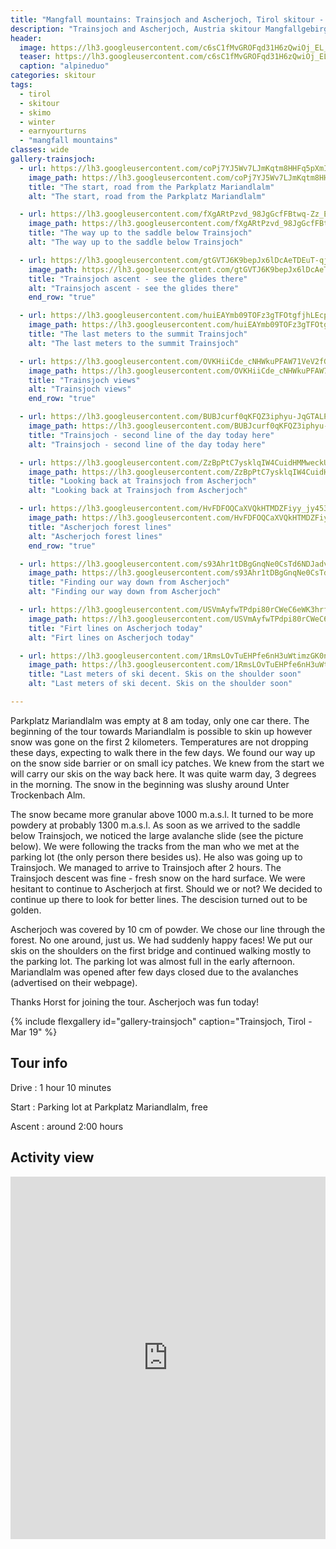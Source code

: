 ```yaml
---
title: "Mangfall mountains: Trainsjoch and Ascherjoch, Tirol skitour - Mar 19"
description: "Trainsjoch and Ascherjoch, Austria skitour Mangfallgebirge"
header:
  image: https://lh3.googleusercontent.com/c6sC1fMvGROFqd31H6zQwiOj_EL_vF0hHKMbzt4eWhVJdrDEJcnAW7_UglbjpHj13Q058vVfwCw9Dk16RGvDfqV6zgNN6JRmSks7wvYN6Iik7-jY_6KIKt9dNb_CufhhFYlhZ7AeHyadGIEGYN7alNJToxhOJd1mJm-Os1szQF1nuHwmLxkYvKjteAZb9M-RzOvTno6kElfyUsg3zGF_ydC8XZlt0GJG_cBvjE5p1fKmhXqFE1W7gugvClqzy6wGbZWEATrkH2RkyLYp5IJJh9l68zBMMNoUKS8qIp67IeGDgW20iskg6SVT1NrmPFsRZg6KbfBBPfSE0_m3PfLkYydyK9hVuHKFwZ5cI7VyEmDF-p7exhgxKMcrD01JWgdsnq8qhCgld6clgopoBg8ihtwTHN0yUqibQ5SNeV-x--6JiGepQ_4S4YLtAz7YUnCEndTl0xMF6_OpzvHbQd7M7IaWr_CCJQZWvVAl0WI2KUrmdhdhWZv8FLTC4IPYaoyKp3rsEFqjQh52FKHOvjo_r-qoHQhPvAOibKY9eifRPJvMseDT7JiX_1MPCYn_qQWsxB9XH0GDpoEkosTSQYbAG_9qqGWxWGM6knYwXeiCeNVCut5W2mb2VrboEaM2yo0AxyV9rJTFO-9dCcLIFkZeSHOYnxR8OmLevWhDJIX32nY5vbv_SfesAma-eMrxMjd_dgBhnmH5m9CWqnSY4U-VjmekVw=w2016-h1512-no
  teaser: https://lh3.googleusercontent.com/c6sC1fMvGROFqd31H6zQwiOj_EL_vF0hHKMbzt4eWhVJdrDEJcnAW7_UglbjpHj13Q058vVfwCw9Dk16RGvDfqV6zgNN6JRmSks7wvYN6Iik7-jY_6KIKt9dNb_CufhhFYlhZ7AeHyadGIEGYN7alNJToxhOJd1mJm-Os1szQF1nuHwmLxkYvKjteAZb9M-RzOvTno6kElfyUsg3zGF_ydC8XZlt0GJG_cBvjE5p1fKmhXqFE1W7gugvClqzy6wGbZWEATrkH2RkyLYp5IJJh9l68zBMMNoUKS8qIp67IeGDgW20iskg6SVT1NrmPFsRZg6KbfBBPfSE0_m3PfLkYydyK9hVuHKFwZ5cI7VyEmDF-p7exhgxKMcrD01JWgdsnq8qhCgld6clgopoBg8ihtwTHN0yUqibQ5SNeV-x--6JiGepQ_4S4YLtAz7YUnCEndTl0xMF6_OpzvHbQd7M7IaWr_CCJQZWvVAl0WI2KUrmdhdhWZv8FLTC4IPYaoyKp3rsEFqjQh52FKHOvjo_r-qoHQhPvAOibKY9eifRPJvMseDT7JiX_1MPCYn_qQWsxB9XH0GDpoEkosTSQYbAG_9qqGWxWGM6knYwXeiCeNVCut5W2mb2VrboEaM2yo0AxyV9rJTFO-9dCcLIFkZeSHOYnxR8OmLevWhDJIX32nY5vbv_SfesAma-eMrxMjd_dgBhnmH5m9CWqnSY4U-VjmekVw=w800-h300-no
  caption: "alpineduo"
categories: skitour
tags:
  - tirol
  - skitour
  - skimo
  - winter
  - earnyourturns
  - "mangfall mountains"
classes: wide
gallery-trainsjoch:
  - url: https://lh3.googleusercontent.com/coPj7YJ5Wv7LJmKqtm8HHFq5pXmI2yssku8hCb4CR91wyWiN781tV5u6zQ-wfSH3R1_IcQ-4qACsLGFmhXC2mUoj2LN9tSycRVZYnoKz4imIJsB03PsI2ZwGzukysH23k0NoCI5IMYzbbhpmL5UBsVNAosA4vXRJ4sgd_UFshpd-j9gBRWSt_8cfWvPvQlmRdU5JV0qUvjb5UV6STZYzbzGYnDm3P5v07tie954UA-NEIMRnOxb-w6qWlM6JDtbsFo9Sw8-4upgrzkTN-FUHMjr6xlG2ofSe2Tupa-LvdX4CraMfxT73j1jm52MnPa9poMMwY5suIo5Gv2CLfTIMj9-uz1Vxv7jiwrplwBvNV-FHAQfMEE9QF1fnuh_m1sFPYAWwscAdVvyjH400dH3JrdOvg3j-EZXoLdk_0wqA8Ji_t51MwW6Eb_eMdXBFVYzI6emPxnBeY7egTsKxjUTM3KCM8m2cYzjSFEVFTpnK04ItVDEO_FEWnPlCf0mREk8k2-MqHywbNXHfCO7-mjMKna-gWM1xq8puRY5D5eoCI0Z-0rFz-RQ8sDo0OA-ia8dmmsdLbw6TwbioTauMfCcvVLQ6jOEA-fmtum2JyNaILNC_CJEnl8nSd0NlJwUOUMSEWVaK4TW796Su2PzUrgsy4aAyrBf1-RofLU0XYDTM9ShtjnLTqll_ufPy1Q7GFv1EH5W-mUyRO9PDxJsPs9duw9tHPA=w1156-h1540-no
    image_path: https://lh3.googleusercontent.com/coPj7YJ5Wv7LJmKqtm8HHFq5pXmI2yssku8hCb4CR91wyWiN781tV5u6zQ-wfSH3R1_IcQ-4qACsLGFmhXC2mUoj2LN9tSycRVZYnoKz4imIJsB03PsI2ZwGzukysH23k0NoCI5IMYzbbhpmL5UBsVNAosA4vXRJ4sgd_UFshpd-j9gBRWSt_8cfWvPvQlmRdU5JV0qUvjb5UV6STZYzbzGYnDm3P5v07tie954UA-NEIMRnOxb-w6qWlM6JDtbsFo9Sw8-4upgrzkTN-FUHMjr6xlG2ofSe2Tupa-LvdX4CraMfxT73j1jm52MnPa9poMMwY5suIo5Gv2CLfTIMj9-uz1Vxv7jiwrplwBvNV-FHAQfMEE9QF1fnuh_m1sFPYAWwscAdVvyjH400dH3JrdOvg3j-EZXoLdk_0wqA8Ji_t51MwW6Eb_eMdXBFVYzI6emPxnBeY7egTsKxjUTM3KCM8m2cYzjSFEVFTpnK04ItVDEO_FEWnPlCf0mREk8k2-MqHywbNXHfCO7-mjMKna-gWM1xq8puRY5D5eoCI0Z-0rFz-RQ8sDo0OA-ia8dmmsdLbw6TwbioTauMfCcvVLQ6jOEA-fmtum2JyNaILNC_CJEnl8nSd0NlJwUOUMSEWVaK4TW796Su2PzUrgsy4aAyrBf1-RofLU0XYDTM9ShtjnLTqll_ufPy1Q7GFv1EH5W-mUyRO9PDxJsPs9duw9tHPA=w300-h400-no
    title: "The start, road from the Parkplatz Mariandlalm"
    alt: "The start, road from the Parkplatz Mariandlalm"

  - url: https://lh3.googleusercontent.com/fXgARtPzvd_98JgGcfFBtwq-Zz_EaOJTysIlO_yY--2K0IhbGKjJe0IE40bKSNo8TDI_Q4D6NGGAJ5haHuqBmz3TWU1LytqmOgGd51i4R1ehidt7ejiHDpLwOqHg-AnQVWrbGPbI3gDdac3jHOzacCbIoxWtI-b84NO7J6JC3hdApAZqMvYvHuV9NNOSvd7ep7kxvsSd5PDBLwlDRG66M2K5zWTnGInvzWaIOPFtkMWbvi5CWxdXJCDHmKVBvlL2o7tunm0JMj05Ov9kAfOEtA9LB2ZHyjGDCnUYOX1kQj4w_o0ZoR9lwbO9DkEH17bjMywI3pGJKgmo9HVWv8wAmvdIat-CVeSWrciwZrRtHabtAtEIiTmb2PkW1nADXPLk_FbjCBjQaE1zJxOubcOHB9Zrl3ZAt-T1dzSptK79JHXEvJFWvYMgQEzXBk8SOArOTYgnGHpthGPfsC1F_5kEmOyMXAqdDneLgCV3hIhhSMIZE2ady3mCUK1JpQ3TEMOOTI31mOeMfMUyuWUlTH-Knxa5i6QYdSq77vdmkzas8sflFLpKvKfCADWD-I7plPfGzT5sxr0YgSFS8Y0O8sB7ull1Lk250zstMqJ5YvviCwG3MqKyCSgU7H4KVY_ap0tyoLJQdi5-9FCHo3b3JR4qvIcXcUFEgzO1bujIjHDea8N5PGvQa5yzIFi9V_puvyPRpl81CSvAwntG1rkj4OpwFZtKjw=w1156-h1540-no
    image_path: https://lh3.googleusercontent.com/fXgARtPzvd_98JgGcfFBtwq-Zz_EaOJTysIlO_yY--2K0IhbGKjJe0IE40bKSNo8TDI_Q4D6NGGAJ5haHuqBmz3TWU1LytqmOgGd51i4R1ehidt7ejiHDpLwOqHg-AnQVWrbGPbI3gDdac3jHOzacCbIoxWtI-b84NO7J6JC3hdApAZqMvYvHuV9NNOSvd7ep7kxvsSd5PDBLwlDRG66M2K5zWTnGInvzWaIOPFtkMWbvi5CWxdXJCDHmKVBvlL2o7tunm0JMj05Ov9kAfOEtA9LB2ZHyjGDCnUYOX1kQj4w_o0ZoR9lwbO9DkEH17bjMywI3pGJKgmo9HVWv8wAmvdIat-CVeSWrciwZrRtHabtAtEIiTmb2PkW1nADXPLk_FbjCBjQaE1zJxOubcOHB9Zrl3ZAt-T1dzSptK79JHXEvJFWvYMgQEzXBk8SOArOTYgnGHpthGPfsC1F_5kEmOyMXAqdDneLgCV3hIhhSMIZE2ady3mCUK1JpQ3TEMOOTI31mOeMfMUyuWUlTH-Knxa5i6QYdSq77vdmkzas8sflFLpKvKfCADWD-I7plPfGzT5sxr0YgSFS8Y0O8sB7ull1Lk250zstMqJ5YvviCwG3MqKyCSgU7H4KVY_ap0tyoLJQdi5-9FCHo3b3JR4qvIcXcUFEgzO1bujIjHDea8N5PGvQa5yzIFi9V_puvyPRpl81CSvAwntG1rkj4OpwFZtKjw=w300-h400-no
    title: "The way up to the saddle below Trainsjoch"
    alt: "The way up to the saddle below Trainsjoch"

  - url: https://lh3.googleusercontent.com/gtGVTJ6K9bepJx6lDcAeTDEuT-qjdgebPtlOrJKyNLpfV5TI3BPiFIPj_IdzPHZ4_i04a2Zp6kU88xtjEJYitD5X6z5nKirpImh4ueMhjHfmnVfcoiFAxuA_ReQfX1D1Itt8NyhB_YXn49-uB6YwaQZAQxEmA9OJD6k9tXcG73LMZDp7iZoWbcl-3j0hSACtkVsxNmC_NwH1aCTEeW2Jtfbu-zBhmUbZGNnTMsJ2mle2uuEHJyGmqdVg6DGJkYEaUTMByTV5vtHZE3r5YoLkP8WQj4LruaCCMdg9KRGXJbpLsPEB5vr86CA0Bwc5rdE4TyeLfnJWRmf5bi2hieJyIj3rN8PeEs0onDgEaCWrmKt6KV2hbniEdpzfgSkQ8RSzh46oaL_CekCrIrXsyhQVgIY1Xi-u4IV7YydONyEg5jASSHgP2th_ZA2OG7FQ4YjKTmQEarvELf_2b61UFKo7A2WicI_-NcvQhXEMUTwj3cKG5CTU0WWMkevRM8Pa4eKA_aPy5IjzcJYxg4TDwyjQKgEItw_SdGJMj1mN7F-0lc0Npuc4UFchUJYNpBgLBPzRHtYAvLcz-bsCQRodb4SRk3jUMIA-EYlNLm15eS_NGiTiSKPKKzUrw1bYjEn-vq5kgM9O_sGe-cUGAm8tXDpGp9kj3jAAWwKgHC54h3IwVJTBcJOaoNoImVtd9jIr3zBu1rfSAylvEHI9Or3gJf4-qJ7bSQ=w1156-h1540-no
    image_path: https://lh3.googleusercontent.com/gtGVTJ6K9bepJx6lDcAeTDEuT-qjdgebPtlOrJKyNLpfV5TI3BPiFIPj_IdzPHZ4_i04a2Zp6kU88xtjEJYitD5X6z5nKirpImh4ueMhjHfmnVfcoiFAxuA_ReQfX1D1Itt8NyhB_YXn49-uB6YwaQZAQxEmA9OJD6k9tXcG73LMZDp7iZoWbcl-3j0hSACtkVsxNmC_NwH1aCTEeW2Jtfbu-zBhmUbZGNnTMsJ2mle2uuEHJyGmqdVg6DGJkYEaUTMByTV5vtHZE3r5YoLkP8WQj4LruaCCMdg9KRGXJbpLsPEB5vr86CA0Bwc5rdE4TyeLfnJWRmf5bi2hieJyIj3rN8PeEs0onDgEaCWrmKt6KV2hbniEdpzfgSkQ8RSzh46oaL_CekCrIrXsyhQVgIY1Xi-u4IV7YydONyEg5jASSHgP2th_ZA2OG7FQ4YjKTmQEarvELf_2b61UFKo7A2WicI_-NcvQhXEMUTwj3cKG5CTU0WWMkevRM8Pa4eKA_aPy5IjzcJYxg4TDwyjQKgEItw_SdGJMj1mN7F-0lc0Npuc4UFchUJYNpBgLBPzRHtYAvLcz-bsCQRodb4SRk3jUMIA-EYlNLm15eS_NGiTiSKPKKzUrw1bYjEn-vq5kgM9O_sGe-cUGAm8tXDpGp9kj3jAAWwKgHC54h3IwVJTBcJOaoNoImVtd9jIr3zBu1rfSAylvEHI9Or3gJf4-qJ7bSQ=w300-h400-no
    title: "Trainsjoch ascent - see the glides there"
    alt: "Trainsjoch ascent - see the glides there"
    end_row: "true"

  - url: https://lh3.googleusercontent.com/huiEAYmb09TOFz3gTFOtgfjhLEcp6nzeMFYLX-gKhkmrGulXKQU2buA0F6VGSLEeoCGJqTJEZDR8nHKb8zAa-lvQ8YL4hhHupBqEY-wQsDGnCaLgqTCJ15bsK-NzJLV4XGQk4raZmIsecP49wqIjg5vQdIqQKzAFS-aSGMK0UCTO4hBcSplYOPeNh3sZSgbEutZLKj9N3EMCMEJ2CBvYOPNYaeqIDlA2itFCLuuwyuuO7uPI_igqf4S40RzCHJO0qp6quAZwiCC47COVCuZc2H3R2z27VUwVQ2wpqWi7wo8n1k_nSqFeyLlJx75rvLA39ujAfZBblHZmVzVHA9jx-trSa7vo4mYtau3FnAHK1YwCy1jpA87y5W-LVJxwQQVqENrkxLDt2zHvjZYlZl5vuDM2R2xzGR9mkq-CHsfZMax7H6WZpOyH5oS2TO51B_KxFfdH21qLo-E4k1qdk3W5pD4WDKfwcdhabKg3YSO1FvJziWBAEoI-Bv5mmMXwPu8keXWHGsmgz64hzELBTCSm810jCnrQXww8T4Xkt5pxufYqaVUetbmz-Qvmq2dvWvBmm15Z2gJRQRVQ1jIPhJdAWC09U0RH0ARb19PnLdZBYnQERR_Ay-oYxdMsGAVpVID3CBEEuoQyx3WRN_koWATcHBYzQkSs0uh_wyilT9lXKgVh7mAG5PZhkE2G6IucDhFJ4d0ZKFn0TPyMuz23k45ryhbDXA=w2054-h1542-no
    image_path: https://lh3.googleusercontent.com/huiEAYmb09TOFz3gTFOtgfjhLEcp6nzeMFYLX-gKhkmrGulXKQU2buA0F6VGSLEeoCGJqTJEZDR8nHKb8zAa-lvQ8YL4hhHupBqEY-wQsDGnCaLgqTCJ15bsK-NzJLV4XGQk4raZmIsecP49wqIjg5vQdIqQKzAFS-aSGMK0UCTO4hBcSplYOPeNh3sZSgbEutZLKj9N3EMCMEJ2CBvYOPNYaeqIDlA2itFCLuuwyuuO7uPI_igqf4S40RzCHJO0qp6quAZwiCC47COVCuZc2H3R2z27VUwVQ2wpqWi7wo8n1k_nSqFeyLlJx75rvLA39ujAfZBblHZmVzVHA9jx-trSa7vo4mYtau3FnAHK1YwCy1jpA87y5W-LVJxwQQVqENrkxLDt2zHvjZYlZl5vuDM2R2xzGR9mkq-CHsfZMax7H6WZpOyH5oS2TO51B_KxFfdH21qLo-E4k1qdk3W5pD4WDKfwcdhabKg3YSO1FvJziWBAEoI-Bv5mmMXwPu8keXWHGsmgz64hzELBTCSm810jCnrQXww8T4Xkt5pxufYqaVUetbmz-Qvmq2dvWvBmm15Z2gJRQRVQ1jIPhJdAWC09U0RH0ARb19PnLdZBYnQERR_Ay-oYxdMsGAVpVID3CBEEuoQyx3WRN_koWATcHBYzQkSs0uh_wyilT9lXKgVh7mAG5PZhkE2G6IucDhFJ4d0ZKFn0TPyMuz23k45ryhbDXA=w400-h300-no
    title: "The last meters to the summit Trainsjoch"
    alt: "The last meters to the summit Trainsjoch"

  - url: https://lh3.googleusercontent.com/OVKHiiCde_cNHWkuPFAW71VeV2fGaQ80W7XAjrrJVYttB6MGQ7SNefOhK3dLXyTSCW5evYp2sRrhqCEDn1FkpEAmnf2xQkEt_BbCaDtQlJs6_nQ-gdybFr6ZwE_yJKTUuEYZn2ScDi1472KeS9ingMI3Sq2u0yOwaGFXfhDxYndXd5HsFvEEqCtDoN80QPAE_QUClPilY8JnzxAgbA_KAMRKFbk6kJ68IQMQwUjtYlFD2rwVh9lkx8EY2WLyirYqMLpMqdSMfoyr6wixGWP_Ksnxj88-Fa9AiG_XmnSqrmjnGYpFjEG3PdI9PNix40j1PluXgM55bBO8rVwGLSreWWPaf36McYWPMW1CW594fESCkaDIkSwDtVIF4gFuCV72McSpKm3mH_mApMpaNhYwH82VF6YlCClwO62zneDMua5WN-rYZ2no3AId9gN8J0VEYxACdBVde5-97k9oRSPKNGTqA9YaQmzd3DJXj4lzrF8wCYkfBa-SzWH3yN8ExQD-nbPGZhAV1T4WguUgSvLIaNPmOcMcczr1P3YKQzJRRTW1u2U7wlCqBrHBxrxPW0tPei1OHsmUbjggTIAldfqWFhqz-BzylOV8uR27qCd13OuYC313QJtanbsfvJtz7hOB499Jp12phv_AQwxjofU2sDCbVpKG81FZ17HS_vDG9ALK7LqWRsmEvvmrhEkwW2C0fAaZaQdDNyA6aUtdxALuUC9B3A=w2736-h1110-no
    image_path: https://lh3.googleusercontent.com/OVKHiiCde_cNHWkuPFAW71VeV2fGaQ80W7XAjrrJVYttB6MGQ7SNefOhK3dLXyTSCW5evYp2sRrhqCEDn1FkpEAmnf2xQkEt_BbCaDtQlJs6_nQ-gdybFr6ZwE_yJKTUuEYZn2ScDi1472KeS9ingMI3Sq2u0yOwaGFXfhDxYndXd5HsFvEEqCtDoN80QPAE_QUClPilY8JnzxAgbA_KAMRKFbk6kJ68IQMQwUjtYlFD2rwVh9lkx8EY2WLyirYqMLpMqdSMfoyr6wixGWP_Ksnxj88-Fa9AiG_XmnSqrmjnGYpFjEG3PdI9PNix40j1PluXgM55bBO8rVwGLSreWWPaf36McYWPMW1CW594fESCkaDIkSwDtVIF4gFuCV72McSpKm3mH_mApMpaNhYwH82VF6YlCClwO62zneDMua5WN-rYZ2no3AId9gN8J0VEYxACdBVde5-97k9oRSPKNGTqA9YaQmzd3DJXj4lzrF8wCYkfBa-SzWH3yN8ExQD-nbPGZhAV1T4WguUgSvLIaNPmOcMcczr1P3YKQzJRRTW1u2U7wlCqBrHBxrxPW0tPei1OHsmUbjggTIAldfqWFhqz-BzylOV8uR27qCd13OuYC313QJtanbsfvJtz7hOB499Jp12phv_AQwxjofU2sDCbVpKG81FZ17HS_vDG9ALK7LqWRsmEvvmrhEkwW2C0fAaZaQdDNyA6aUtdxALuUC9B3A=w400-h300-no
    title: "Trainsjoch views"
    alt: "Trainsjoch views"
    end_row: "true"

  - url: https://lh3.googleusercontent.com/BUBJcurf0qKFQZ3iphyu-JqGTALPk5IJyardHtLw88Tb3jE8xBy1FTsd3qz_q7IyVym_iko3HgsgSPRGNf0zQwvbUQlV7BzG5UNvnQwg1PDoDjGEr7h0M0gCALbNEfNdV-hVBZZ9APLKSr0aR-Nf6br1XW178MamjW21VFkJXlVTolydXDabDWYMEAr7WsrZWBTvq7rtlkQnV3gFi8P6E0TsFNF-e_UbSdlf4aymHJyapZE-ChYGtM4TtDADTIh0vvRVGuvoIt7kI5Y1-DY8FRIojD2EbLbEjhhib4HjWLMldBdi-3zl0xcrQZUFdwQJDQfoUysgOPzrp9b7ruRw3DCtlDVJFQNyZ5NKix2_JY83uByaNbFEsQWXCMZzAe30q8exQXdiNJdmVhMVWxuSvdQdB5wkLklAQPX4E5-9TKcvwZxffVm2a7DzSyJ_ZXPNCzpg0Nf8IvkDWEM600o-4JurzJ-wp_jF-qzmJ4jbbP7JulyyJeY5VBED1aAgf8G2l9uA82gcd2u4SqenETCirGybYg8xy5qfYcZNV340qdw0GqDAvB8goisReQbOVLNTud3fCN9mZb_sU6iwLzJGdpYTCuUScuFuWuSWh5qqXOVYJIzaSPP15WxieaSFdCnkutw8Fjw5CRl5zGfqvk5obC71AkX7US_3AovJgKsYaXm8DXPkZHAAstKHthot62MiqhfW7_2zVwn7eK3nAjtoJkuX9w=w1156-h1540-no
    image_path: https://lh3.googleusercontent.com/BUBJcurf0qKFQZ3iphyu-JqGTALPk5IJyardHtLw88Tb3jE8xBy1FTsd3qz_q7IyVym_iko3HgsgSPRGNf0zQwvbUQlV7BzG5UNvnQwg1PDoDjGEr7h0M0gCALbNEfNdV-hVBZZ9APLKSr0aR-Nf6br1XW178MamjW21VFkJXlVTolydXDabDWYMEAr7WsrZWBTvq7rtlkQnV3gFi8P6E0TsFNF-e_UbSdlf4aymHJyapZE-ChYGtM4TtDADTIh0vvRVGuvoIt7kI5Y1-DY8FRIojD2EbLbEjhhib4HjWLMldBdi-3zl0xcrQZUFdwQJDQfoUysgOPzrp9b7ruRw3DCtlDVJFQNyZ5NKix2_JY83uByaNbFEsQWXCMZzAe30q8exQXdiNJdmVhMVWxuSvdQdB5wkLklAQPX4E5-9TKcvwZxffVm2a7DzSyJ_ZXPNCzpg0Nf8IvkDWEM600o-4JurzJ-wp_jF-qzmJ4jbbP7JulyyJeY5VBED1aAgf8G2l9uA82gcd2u4SqenETCirGybYg8xy5qfYcZNV340qdw0GqDAvB8goisReQbOVLNTud3fCN9mZb_sU6iwLzJGdpYTCuUScuFuWuSWh5qqXOVYJIzaSPP15WxieaSFdCnkutw8Fjw5CRl5zGfqvk5obC71AkX7US_3AovJgKsYaXm8DXPkZHAAstKHthot62MiqhfW7_2zVwn7eK3nAjtoJkuX9w=w300-h400-no
    title: "Trainsjoch - second line of the day today here"
    alt: "Trainsjoch - second line of the day today here"

  - url: https://lh3.googleusercontent.com/ZzBpPtC7ysklqIW4CuidHMMweckUzm_9j6c9LR1SIqzYfChK0xuAYrqItH5tkqZ_N0dp3gpHxhNIKDj8x83QqJdcJQ73PzaXTNpDunEuHxTc_ZI0eTHhYdtyNcTw0JlTqmpB4fbOs3-Y4ngP0pGWEjIXzKCX1bwhxO7v9cwqiz4QPgFT-LVdovR1mVXCtVMv4xqmXxohr30SgBHLOmpRHS6G2ehQIDA25mei5yrQyVbqLyg3pWuMlh9kldLu0Of_TBo3DY4te9cIS_StES6NdDMuJiLmjQ16Ds-lwOsy1gc-J9UVxZn4YmV0H8NUzEdiHTKhtatDIXhxCWYikFB7XjtlSlTiCOR3EelAO5K-avoL28Bwkp7050DyNXOsIiHmsoCeTBMy843f60JMlRIQdxRko1OMX-RILcmaTpzjhxji0-6XGR3QgDxJ7KNLHHzAQu57zrj2zsYLlwl72OcjkKSZcUXyvcx-fP2E3SwR858v6vhCJDcF_cWbRmmCZVnAOJOINnkTv1Ij8yGQok5GKmL6GienoWbii2MI4LBbzOI0y1USSVcajncdHHMdTzFqzhuXhC0zXoVIGfodPSHMW3IOR-K5aLKzQZivDTlLRqWE9zBj_hqa5djkqRZnBK6xT2cDakjIr-6rcChvzu2TLfzGJtv-q0qwd_qBU7g5cLfut19-Tbnqvv2OmVUVBTLBIPE2e-rcCRBEtlFuBsqO2ulGJw=w2016-h1512-no
    image_path: https://lh3.googleusercontent.com/ZzBpPtC7ysklqIW4CuidHMMweckUzm_9j6c9LR1SIqzYfChK0xuAYrqItH5tkqZ_N0dp3gpHxhNIKDj8x83QqJdcJQ73PzaXTNpDunEuHxTc_ZI0eTHhYdtyNcTw0JlTqmpB4fbOs3-Y4ngP0pGWEjIXzKCX1bwhxO7v9cwqiz4QPgFT-LVdovR1mVXCtVMv4xqmXxohr30SgBHLOmpRHS6G2ehQIDA25mei5yrQyVbqLyg3pWuMlh9kldLu0Of_TBo3DY4te9cIS_StES6NdDMuJiLmjQ16Ds-lwOsy1gc-J9UVxZn4YmV0H8NUzEdiHTKhtatDIXhxCWYikFB7XjtlSlTiCOR3EelAO5K-avoL28Bwkp7050DyNXOsIiHmsoCeTBMy843f60JMlRIQdxRko1OMX-RILcmaTpzjhxji0-6XGR3QgDxJ7KNLHHzAQu57zrj2zsYLlwl72OcjkKSZcUXyvcx-fP2E3SwR858v6vhCJDcF_cWbRmmCZVnAOJOINnkTv1Ij8yGQok5GKmL6GienoWbii2MI4LBbzOI0y1USSVcajncdHHMdTzFqzhuXhC0zXoVIGfodPSHMW3IOR-K5aLKzQZivDTlLRqWE9zBj_hqa5djkqRZnBK6xT2cDakjIr-6rcChvzu2TLfzGJtv-q0qwd_qBU7g5cLfut19-Tbnqvv2OmVUVBTLBIPE2e-rcCRBEtlFuBsqO2ulGJw=w400-h300-no
    title: "Looking back at Trainsjoch from Ascherjoch"
    alt: "Looking back at Trainsjoch from Ascherjoch"

  - url: https://lh3.googleusercontent.com/HvFDFOQCaXVQkHTMDZFiyy_jy453TQ-6neo-3NayzteFvmKgnKK_54QOtaVpkxE6yxXAUa76ifQ32H1_crg9ZLDpW-gGIkgr-zl74LLaAqI0YDhEy0Ce4BnPu14W5r0EUTGGET74zsMB7vscF17arWwd_GvSPvf3IPZsookzfX91ear2YrNVFa4Vh1OpShsG0ks43dAy--iQpdUZGcRCmshtmi8JIgrbHe8PpbyMGw0s1-C_SZTdWQbeIpeCa1A9LJXpwCKf0DomKpsEW9zDdDPs9Mnv19GdxE3I0ifSJoaYJOTDfUz6VciQXRPeVVsCUw_zNjFf9yOdjH7lm1UQhCm142-KQ2j0hG7YlWfJuSjX9fUzIeev_1DbfXcyQMZrEF6BFS5FtoxhgYGVldI6JsWstQ0PKmi2eNikGL_aU7AHAPWzEOFkVjhXaf9KMpbcJ1Tfch7I2cUcFqpMj_QbFDCSesWcD1lJX0RSp33gFkv1AXitDSO3z09r3ZviX0HNTsMw4U7WPdGr2OfzXgvqt2sBiJTBJrXTzCw1ZLbfcMRtrqWwVjQ5lvIiR0sPOwzT5yjWvHA-ZdElLQZf8MK-l336nEFVjYlnNFZ7DnGmFpG3dzLlB8BmO8uQgG5neF-jG1dwJ4x91VRvNoXAw0FV3FZExlMMV0OFjbGSDRS72itZdzJrfFqIulq13J9Dy_yBtuJnSXciA3uUuIB3uKl5H8SeIw=w1156-h1540-no
    image_path: https://lh3.googleusercontent.com/HvFDFOQCaXVQkHTMDZFiyy_jy453TQ-6neo-3NayzteFvmKgnKK_54QOtaVpkxE6yxXAUa76ifQ32H1_crg9ZLDpW-gGIkgr-zl74LLaAqI0YDhEy0Ce4BnPu14W5r0EUTGGET74zsMB7vscF17arWwd_GvSPvf3IPZsookzfX91ear2YrNVFa4Vh1OpShsG0ks43dAy--iQpdUZGcRCmshtmi8JIgrbHe8PpbyMGw0s1-C_SZTdWQbeIpeCa1A9LJXpwCKf0DomKpsEW9zDdDPs9Mnv19GdxE3I0ifSJoaYJOTDfUz6VciQXRPeVVsCUw_zNjFf9yOdjH7lm1UQhCm142-KQ2j0hG7YlWfJuSjX9fUzIeev_1DbfXcyQMZrEF6BFS5FtoxhgYGVldI6JsWstQ0PKmi2eNikGL_aU7AHAPWzEOFkVjhXaf9KMpbcJ1Tfch7I2cUcFqpMj_QbFDCSesWcD1lJX0RSp33gFkv1AXitDSO3z09r3ZviX0HNTsMw4U7WPdGr2OfzXgvqt2sBiJTBJrXTzCw1ZLbfcMRtrqWwVjQ5lvIiR0sPOwzT5yjWvHA-ZdElLQZf8MK-l336nEFVjYlnNFZ7DnGmFpG3dzLlB8BmO8uQgG5neF-jG1dwJ4x91VRvNoXAw0FV3FZExlMMV0OFjbGSDRS72itZdzJrfFqIulq13J9Dy_yBtuJnSXciA3uUuIB3uKl5H8SeIw=w300-h400-no
    title: "Ascherjoch forest lines"
    alt: "Ascherjoch forest lines"
    end_row: "true"

  - url: https://lh3.googleusercontent.com/s93Ahr1tDBgGnqNe0CsTd6NDJadvaUaof28IxxZ3Uh4R-GyHj9--nvSwYE5mX3RDRNC-AzHjm-IOdmyGtnSLm8_pKbESRptoFklK6FmJviOnZcnbWKgA7QGEU9jRKQ-xE6dIIS5t6TF0DvpAqaeM7QNb9UodnEn-7-E77aVW7HsY_lW_SVDza03uM-ZL4882JfRpdxs_1rlFO-bzF1gyTEktEmx1_WkLqDRFnoU7_mmuq4SpZAFNzQdHLogfTVMpmzNsPXZ9E0iZwWWaUtpviWLRG87p6YA92lxDyg_gAABmQZeCNVdh7xC6JUYek83ihVw6DlW48Ol4xZOMMjIRa5REPIBpP6HyFaUNfadOJHVSVnXEBZGnlUhoAeiHCH5fnxcSVmEY74_2UrNWryMHy6mmcuMpNn8V2GrIF9DU4vqGqAaOT0lyw0eEAR5vrnpMPkgRAZ9OWZyr-gSBoItPrT665p0EblxKJ1zhGEXQec8UzcVrxiBJ4tf6xJzrmctDhhixAZyHW2iP4CTaOLlaY_rdanvsqrWHv3EAxn2RRe6J5ZT-e13gpr0JgfZXGEAmVjuItyCX76H7lhF67MgaI1ZhVssBGqugd614C6NqexBPB9-wkMQTsZIi53gQ9ETRxlAvJnbEG3vCwmFbEkrc31NlADOVUgP1H6aIwYNU6JxonVilMIqdcz3GwiEPUGesR9yZQoia5vYvW1i7U88zp6sTYQ=w1156-h1540-no
    image_path: https://lh3.googleusercontent.com/s93Ahr1tDBgGnqNe0CsTd6NDJadvaUaof28IxxZ3Uh4R-GyHj9--nvSwYE5mX3RDRNC-AzHjm-IOdmyGtnSLm8_pKbESRptoFklK6FmJviOnZcnbWKgA7QGEU9jRKQ-xE6dIIS5t6TF0DvpAqaeM7QNb9UodnEn-7-E77aVW7HsY_lW_SVDza03uM-ZL4882JfRpdxs_1rlFO-bzF1gyTEktEmx1_WkLqDRFnoU7_mmuq4SpZAFNzQdHLogfTVMpmzNsPXZ9E0iZwWWaUtpviWLRG87p6YA92lxDyg_gAABmQZeCNVdh7xC6JUYek83ihVw6DlW48Ol4xZOMMjIRa5REPIBpP6HyFaUNfadOJHVSVnXEBZGnlUhoAeiHCH5fnxcSVmEY74_2UrNWryMHy6mmcuMpNn8V2GrIF9DU4vqGqAaOT0lyw0eEAR5vrnpMPkgRAZ9OWZyr-gSBoItPrT665p0EblxKJ1zhGEXQec8UzcVrxiBJ4tf6xJzrmctDhhixAZyHW2iP4CTaOLlaY_rdanvsqrWHv3EAxn2RRe6J5ZT-e13gpr0JgfZXGEAmVjuItyCX76H7lhF67MgaI1ZhVssBGqugd614C6NqexBPB9-wkMQTsZIi53gQ9ETRxlAvJnbEG3vCwmFbEkrc31NlADOVUgP1H6aIwYNU6JxonVilMIqdcz3GwiEPUGesR9yZQoia5vYvW1i7U88zp6sTYQ=w300-h400-no
    title: "Finding our way down from Ascherjoch"
    alt: "Finding our way down from Ascherjoch"

  - url: https://lh3.googleusercontent.com/USVmAyfwTPdpi80rCWeC6eWK3hrf9HNEHGEZulODf4VuAf-Al5jhKaTkbKn8Z-Dwcg47da78dSESptr4RnMSqQ28YRQn-XfUSn14bAoz3QHtJGqjXXZr2OcgugzLDg52F5UmzLQytfYaltG4y6bV22RL9OIKagnDrSpSgMGwDulzTdnQ1AxqF3VhrrscBuaySUxjvYTQ8WZrOGOzTaZzCNhezEOTxXBYVV6VcjTtrp_g0V6R2zx6FTjchprgA1Grtf1r5U9hY00wBTTC_kKlbStVMz37XQ2CL4hXBDLuCIplKloQXRgZtXY8_1zBR8zQ1Ba2cXnHu22bH6A__Go0pnywiqKl8KcezgoqDs5HewFUAe8ZPSdc-UGDwHAbFNl0bvVClr_c8xpG0lLAsMRiuFiJCSFgwAFyR2Z3lDcUMU8wjzDKlJ_VCvFsGA-bqG_zacU1L2lXUYrqUppHsLHSvEld3Tfkyl34k0bFb9usNfVMVAK3ejIdYBeKYNCf-2Yv3SPTgwnfYZs7Q8Uz1Dh4E1a_0Kg0hxuuYVknM32ue3QTr-fheLd59edWSxMJE49NXOwhwfJm6aFgUolY9BVnqBiUSVpUnqLMKM1eAKO3Zu7ju-5OSDzxLAiXuKmoFu4fu-gWwtl7meqImdJ24P2mAJbKEbWuCFTyD1Tmwa6sQWadY80Q0yepJnzQaZYGAfe4L9Ldb9D7TGCzdcXF6pX1tGOLbA=w1156-h1540-no
    image_path: https://lh3.googleusercontent.com/USVmAyfwTPdpi80rCWeC6eWK3hrf9HNEHGEZulODf4VuAf-Al5jhKaTkbKn8Z-Dwcg47da78dSESptr4RnMSqQ28YRQn-XfUSn14bAoz3QHtJGqjXXZr2OcgugzLDg52F5UmzLQytfYaltG4y6bV22RL9OIKagnDrSpSgMGwDulzTdnQ1AxqF3VhrrscBuaySUxjvYTQ8WZrOGOzTaZzCNhezEOTxXBYVV6VcjTtrp_g0V6R2zx6FTjchprgA1Grtf1r5U9hY00wBTTC_kKlbStVMz37XQ2CL4hXBDLuCIplKloQXRgZtXY8_1zBR8zQ1Ba2cXnHu22bH6A__Go0pnywiqKl8KcezgoqDs5HewFUAe8ZPSdc-UGDwHAbFNl0bvVClr_c8xpG0lLAsMRiuFiJCSFgwAFyR2Z3lDcUMU8wjzDKlJ_VCvFsGA-bqG_zacU1L2lXUYrqUppHsLHSvEld3Tfkyl34k0bFb9usNfVMVAK3ejIdYBeKYNCf-2Yv3SPTgwnfYZs7Q8Uz1Dh4E1a_0Kg0hxuuYVknM32ue3QTr-fheLd59edWSxMJE49NXOwhwfJm6aFgUolY9BVnqBiUSVpUnqLMKM1eAKO3Zu7ju-5OSDzxLAiXuKmoFu4fu-gWwtl7meqImdJ24P2mAJbKEbWuCFTyD1Tmwa6sQWadY80Q0yepJnzQaZYGAfe4L9Ldb9D7TGCzdcXF6pX1tGOLbA=w300-h400-no
    title: "Firt lines on Ascherjoch today"
    alt: "Firt lines on Ascherjoch today"

  - url: https://lh3.googleusercontent.com/1RmsLOvTuEHPfe6nH3uWtimzGK0nohla0PXvlCjIbmL8Bzp3LPlOo3I95IcwqJvJ1IIMduorHqM38BVXKGEbc8vq9QH0MPxh-XvixxXRIHNZBebapGoIX1DmFYF8ALXuyDkKKwwXRo8WfBkj1khW8HNfmypC858YEdoWjZS9OvL8gHDwdRGV2e6T6gPIIgNCBAsyRuVUtnqu5I-y79z0r1sXs1FxrP8gWyxWqkz-6Mw7D2LEvI2sTB4Uwh3oFnxTa41CHuXQB46nYDwwSDrUT50RrNOhPxuNniu0xxpFgoCuFeZ2A9r_iCNe7LO4Wk5uUbWayxomPaRrOJmj-1Nu9_Zrcn-qrwiosIL7KZ8GUFw9svtPsUf0Irdx4KNIhF63evpUrj5vYHxGDgH5fNuuWnvWKNR6Lakzfxe1fdPaTUu1BbIHCZDKuu5j6xm7ezeSk7N85s_mVh8zipmVSqzEZBVGYuW3zPPCjy3Y8KAQWT1arvuQQCuCLMhx2Cq0kD72BUNjQ4qTOKmPLQwQF9G2x8HfrPI8Swury1RbPLReYuuTxuSM9u-NkaeeWu5AaUJN3jY_44cGQDfmk5BQcUOCxiInpq8bXGO52lhJIzUvsYMlSy7FvtVt27KEA4aqWJ8UL0JWUFWevhtQbxLwkOJIYjcauvWGSWbmwfTxXGjHq6VZ0Ek6eUxpDRhrnn5E4uTtrFLQwbTeIsCZ4Q4rgjqrzVZ9Ow=w1156-h1540-no
    image_path: https://lh3.googleusercontent.com/1RmsLOvTuEHPfe6nH3uWtimzGK0nohla0PXvlCjIbmL8Bzp3LPlOo3I95IcwqJvJ1IIMduorHqM38BVXKGEbc8vq9QH0MPxh-XvixxXRIHNZBebapGoIX1DmFYF8ALXuyDkKKwwXRo8WfBkj1khW8HNfmypC858YEdoWjZS9OvL8gHDwdRGV2e6T6gPIIgNCBAsyRuVUtnqu5I-y79z0r1sXs1FxrP8gWyxWqkz-6Mw7D2LEvI2sTB4Uwh3oFnxTa41CHuXQB46nYDwwSDrUT50RrNOhPxuNniu0xxpFgoCuFeZ2A9r_iCNe7LO4Wk5uUbWayxomPaRrOJmj-1Nu9_Zrcn-qrwiosIL7KZ8GUFw9svtPsUf0Irdx4KNIhF63evpUrj5vYHxGDgH5fNuuWnvWKNR6Lakzfxe1fdPaTUu1BbIHCZDKuu5j6xm7ezeSk7N85s_mVh8zipmVSqzEZBVGYuW3zPPCjy3Y8KAQWT1arvuQQCuCLMhx2Cq0kD72BUNjQ4qTOKmPLQwQF9G2x8HfrPI8Swury1RbPLReYuuTxuSM9u-NkaeeWu5AaUJN3jY_44cGQDfmk5BQcUOCxiInpq8bXGO52lhJIzUvsYMlSy7FvtVt27KEA4aqWJ8UL0JWUFWevhtQbxLwkOJIYjcauvWGSWbmwfTxXGjHq6VZ0Ek6eUxpDRhrnn5E4uTtrFLQwbTeIsCZ4Q4rgjqrzVZ9Ow=w300-h400-no
    title: "Last meters of ski decent. Skis on the shoulder soon"
    alt: "Last meters of ski decent. Skis on the shoulder soon"

---
```



Parkplatz Mariandlalm was empty at 8 am today, only one car there. The beginning of the tour towards Mariandlalm is possible to skin up however snow was gone on the first 2 kilometers. Temperatures are not dropping these days, expecting to walk there in the few days. We found our way up on the snow side barrier or on small icy patches. We knew from the start we will carry our skis on the way back here. It was quite warm day, 3 degrees in the morning. The snow in the beginning was slushy around Unter Trockenbach Alm.

The snow became more granular above 1000 m.a.s.l. It turned to be more powdery at probably 1300 m.a.s.l. As soon as we arrived to the saddle below Trainsjoch, we noticed the large avalanche slide (see the picture below). We were following the tracks from the man who we met at the parking lot (the only person there besides us). He also was going up to Trainsjoch. We managed to arrive to Trainsjoch after 2 hours. The Trainsjoch descent was fine - fresh snow on the hard surface. We were hesitant to continue to Ascherjoch at first. Should we or not? We decided to continue up there to look for better lines. The descision turned out to be golden.

Ascherjoch was covered by 10 cm of powder. We chose our line through the forest. No one around, just us. We had suddenly happy faces! We put our skis on the shoulders on the first bridge and continued walking mostly to the parking lot. The parking lot was almost full in the early afternoon. Mariandlalm was opened after few days closed due to the avalanches (advertised on their webpage).

Thanks Horst for joining the tour. Ascherjoch was fun today!

{% include flexgallery id="gallery-trainsjoch" caption="Trainsjoch, Tirol - Mar 19" %}

## Tour info

Drive
: 1 hour 10 minutes

Start
: Parking lot at Parkplatz Mariandlalm, free

Ascent
: around 2:00 hours 

## Activity view

<iframe src="https://www.komoot.com/tour/57845197/embed?profile=1" width="100%" height="580" frameborder="0" scrolling="no"></iframe>
